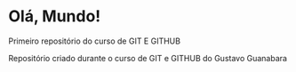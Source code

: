 # Olá, Mundo!
 Primeiro repositório do curso de GIT E GITHUB

Repositório criado durante o curso de GIT e GITHUB do Gustavo Guanabara
